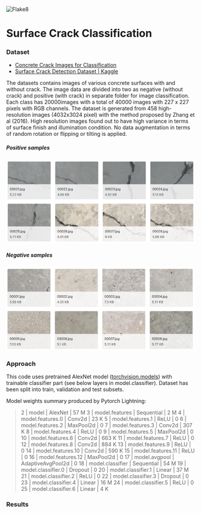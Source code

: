 ![Flake8](https://github.com/mtszkw/crack-detection/workflows/Flake8/badge.svg)

# Surface Crack Classification

### Dataset

* [Concrete Crack Images for Classification](https://data.mendeley.com/datasets/5y9wdsg2zt/2)
* [Surface Crack Detection Dataset | Kaggle](https://www.kaggle.com/arunrk7/surface-crack-detection)

The datasets contains images of various concrete surfaces with and without crack. The image data are divided into two as negative (without crack) and positive (with crack) in separate folder for image classification. Each class has 20000images with a total of 40000 images with 227 x 227 pixels with RGB channels. The dataset is generated from 458 high-resolution images (4032x3024 pixel) with the method proposed by Zhang et al (2016). High resolution images found out to have high variance in terms of surface finish and illumination condition. No data augmentation in terms of random rotation or flipping or tilting is applied.

##### Positive samples
![Positive samples](doc/positive-samples.PNG)

##### Negative samples
![Negative samples](doc/negative-samples.PNG)

### Approach

This code uses pretrained AlexNet model ([torchvision.models](https://pytorch.org/docs/stable/torchvision/models.html)) with trainable classifier part (see below layers in model.classifier). Dataset has been split into train, validation and test subsets. 

Model weights summary produced by Pytorch Lightning:

> 2  | model              | AlexNet           | 57 M
> 3  | model.features     | Sequential        | 2 M
> 4  | model.features.0   | Conv2d            | 23 K
> 5  | model.features.1   | ReLU              | 0
> 6  | model.features.2   | MaxPool2d         | 0
> 7  | model.features.3   | Conv2d            | 307 K
> 8  | model.features.4   | ReLU              | 0
> 9  | model.features.5   | MaxPool2d         | 0
> 10 | model.features.6   | Conv2d            | 663 K
> 11 | model.features.7   | ReLU              | 0
> 12 | model.features.8   | Conv2d            | 884 K
> 13 | model.features.9   | ReLU              | 0
> 14 | model.features.10  | Conv2d            | 590 K
> 15 | model.features.11  | ReLU              | 0
> 16 | model.features.12  | MaxPool2d         | 0
> 17 | model.avgpool      | AdaptiveAvgPool2d | 0
> 18 | model.classifier   | Sequential        | 54 M
> 19 | model.classifier.0 | Dropout           | 0
> 20 | model.classifier.1 | Linear            | 37 M
> 21 | model.classifier.2 | ReLU              | 0
> 22 | model.classifier.3 | Dropout           | 0
> 23 | model.classifier.4 | Linear            | 16 M
> 24 | model.classifier.5 | ReLU              | 0
> 25 | model.classifier.6 | Linear            | 4 K

### Results

